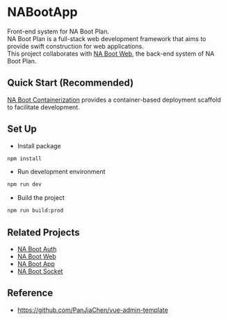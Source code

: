 # NABootApp
Front-end system for NA Boot Plan. \
NA Boot Plan is a full-stack web development framework that aims to provide swift construction for web applications. \
This project collaborates with [NA Boot Web](https://github.com/teimichael/NABootWeb), the back-end system of NA Boot Plan.

## Quick Start (Recommended)
[NA Boot Containerization](https://github.com/teimichael/NABootContainerization) provides a container-based deployment scaffold to facilitate development.

## Set Up
- Install package
```bash
npm install
```
- Run development environment
```bash
npm run dev
```

- Build the project
```bash
npm run build:prod
```

## Related Projects
- [NA Boot Auth](https://github.com/teimichael/NABootAuth)
- [NA Boot Web](https://github.com/teimichael/NABootWeb)
- [NA Boot App](https://github.com/teimichael/NABootApp)
- [NA Boot Socket](https://github.com/teimichael/NABootSocket)

## Reference
- https://github.com/PanJiaChen/vue-admin-template